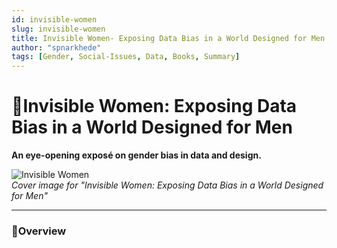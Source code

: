 ```yaml
---
id: invisible-women
slug: invisible-women
title: Invisible Women- Exposing Data Bias in a World Designed for Men
author: "spnarkhede"
tags: [Gender, Social-Issues, Data, Books, Summary]
---
```


# 📒Invisible Women: Exposing Data Bias in a World Designed for Men

**An eye-opening exposé on gender bias in data and design.**

![Invisible Women](/books/covers/invisibleWomen.jpg)  
*Cover image for "Invisible Women: Exposing Data Bias in a World Designed for Men"*

---

### 📖Overview